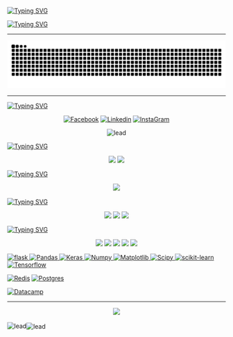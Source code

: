 [![Typing SVG](https://readme-typing-svg.demolab.com?font=Dancing+Script&size=25&duration=10000&pause=1000&color=F72C0F&background=110CFF00&center=true&vCenter=true&multiline=true&width=1000&lines=Hello!+My+name+is+Kateryna+Dehtiarova)](https://git.io/typing-svg)

[![Typing SVG](https://readme-typing-svg.demolab.com?font=Dancing+Script&size=25&duration=10000&pause=1000&color=25F70B&background=110CFF00&center=true&vCenter=true&multiline=true&width=1000&lines=I'm+a+Python+%F0%9F%90%8D+developer+from+Ukraine+%F0%9F%94%86)](https://git.io/typing-svg)
************************************************************************************************************
<!--🐍📈SNAKEGRAPH / 🌐WEBSITE: https://github.com/Platane/snk -->
<picture>
  <source media="(prefers-color-scheme: dark)" srcset="https://raw.githubusercontent.com/D3vil0p3r/D3vil0p3r/output/github-contribution-grid-snake-dark.svg" />
  <source media="(prefers-color-scheme: light)" srcset="https://raw.githubusercontent.com/D3vil0p3r/D3vil0p3r/output/github-contribution-grid-snake.svg" />
  <img alt="github-snake" src="https://raw.githubusercontent.com/D3vil0p3r/D3vil0p3r/output/github-contribution-grid-snake.svg" />
</picture>

************************************************************************************************************

[![Typing SVG](https://readme-typing-svg.demolab.com?font=Croissant+One&pause=1000&color=05F70A&width=435&lines=Find+me+on+Social+Media)](https://git.io/typing-svg)

<p align="center">
 <a target="_blank" href="https://facebook.com/glamourycat"><img width="50px" src="https://i.ibb.co/mCWS8dP/Facebook.png" alt="Facebook" border="0"></a>
<a target="_blank" href="https://linkedin.com/in/kateryna-dehtiarova-885248175"><img width="50px" src="https://i.ibb.co/y5PbksN/Linkedin.png" alt="Linkedin" border="0"></a>
<a target="_blank" href="https://instagram.com/"><img width="50px" src="https://i.ibb.co/HNZ3rrt/Insta-Gram.png" alt="InstaGram" border="0"></a>
 </p>


<p align="center"> <img src="https://komarev.com/ghpvc/?username=KetrinDG&label=Profile%20views&color=0e75b6&style=plastic" alt="lead" /> </p>


[![Typing SVG](https://readme-typing-svg.demolab.com?font=Croissant+One&pause=1000&color=05F70A&width=435&lines=Languages+I+Use%3A)](https://git.io/typing-svg)

<p align="center">
  <img src="https://media3.giphy.com/media/E4kjYvAnTjh45ML3TO/200w.webp" width="100">
  <img src="https://media3.giphy.com/media/ObGednmgVyuihFl1cg/200w.webp" width="100">
</p>

[![Typing SVG](https://readme-typing-svg.demolab.com?font=Croissant+One&pause=1000&color=05F70A&width=435&lines=Libraries+%26+Frameworks+I+Use%3A)](https://git.io/typing-svg)

<p align="center">
  <img src="https://media3.giphy.com/media/ZvU5gJBGbAwZW49M3f/200w.webp" width="100">
</p>

[![Typing SVG](https://readme-typing-svg.demolab.com?font=Croissant+One&pause=1000&color=05F70A&width=435&lines=Databases+I+Use%3A)](https://git.io/typing-svg)



<p align="center">
  <img src="https://media3.giphy.com/media/V8y1y1FzxDETVUtQE4/200.webp" width="100">
  <img src="https://media3.giphy.com/media/C8Tij3iox3coBSqVWE/200.webp" width="100">
  <img src="https://media3.giphy.com/media/tAjb5pyCEBhEb8jWxC/200.webp" width="100">
</p>

[![Typing SVG](https://readme-typing-svg.demolab.com?font=Croissant+One&pause=1000&color=05F70A&width=435&lines=Tools+I+Use%3A)](https://git.io/typing-svg)

<p align="center">
  <img src="https://i.giphy.com/media/cYU6YcPE5YlJxh6otp/200.webp" width="100">
  <img src="https://i.giphy.com/media/KzJkzjggfGN5Py6nkT/200.webp" width="100">
  <img src="https://i.giphy.com/media/IdyAQJVN2kVPNUrojM/200.webp" width="100">
  <img src="https://i.giphy.com/media/kH1DBkPNyZPOk0BxrM/200.webp" width="100">
  <img src="https://i.giphy.com/media/THHeqBcZnprb9zJNnO/200.webp" width="100">
</p>



<p align="left"> 

<a href="https://flask.palletsprojects.com/en/2.2.x/" target="_blank" rel="noreferrer"> <img src="https://i0.wp.com/www.jumpingrivers.com/blog/python-api-deployment-rstudio-flask/flask.png?w=400&ssl=1" alt="flask" width="50" height="30"/> </a> 
<a href="https://pandas.pydata.org/" target="_blank" rel="noreferrer"> <img src="https://img.shields.io/badge/pandas-%23150458.svg?style=for-the-badge&logo=pandas&logoColor=white" alt="Pandas" width="50" height="30"/> </a> 
<a href="https://keras.io/" target="_blank" rel="noreferrer"> <img src="https://img.shields.io/badge/Keras-%23D00000.svg?style=for-the-badge&logo=Keras&logoColor=white" alt="Keras" width="50" height="30"/> </a> 
<a href="https://numpy.org/" target="_blank" rel="noreferrer"> <img src="https://img.shields.io/badge/numpy-%23013243.svg?style=for-the-badge&logo=numpy&logoColor=white" alt="Numpy" width="50" height="30"/> </a> 
<a href="https://matplotlib.org/" target="_blank" rel="noreferrer"> <img src="https://img.shields.io/badge/Matplotlib-%23ffffff.svg?style=for-the-badge&logo=Matplotlib&logoColor=black" alt="Matplotlib" width="50" height="30"/> </a> 
<a href="https://scipy.org/" target="_blank" rel="noreferrer"> <img src="https://img.shields.io/badge/SciPy-%230C55A5.svg?style=for-the-badge&logo=scipy&logoColor=%white" alt="Scipy" width="50" height="30"/> </a> 
<a href="https://scikit-learn.org/stable/" target="_blank" rel="noreferrer"> <img src="https://img.shields.io/badge/scikit--learn-%23F7931E.svg?style=for-the-badge&logo=scikit-learn&logoColor=white" alt="scikit-learn" width="50" height="30"/> </a> 
<a href="https://www.tensorflow.org/" target="_blank" rel="noreferrer"> <img src="https://img.shields.io/badge/TensorFlow-%23FF6F00.svg?style=for-the-badge&logo=TensorFlow&logoColor=white" alt="Tensorflow" width="50" height="30"/> </a>

<a href="https://redis.io/" target="_blank" rel="noreferrer"> <img src="https://img.shields.io/badge/redis-%23DD0031.svg?style=for-the-badge&logo=redis&logoColor=white" alt="Redis" width="50" height="30"/></a>
<a href="https://www.tutorialspoint.com/postgresql/postgresql_python.htm" target="_blank" rel="noreferrer"> <img src="https://img.shields.io/badge/postgres-%23316192.svg?style=for-the-badge&logo=postgresql&logoColor=white" alt="Postgres" width="50" height="30"/></a>
 

<a href="https://app.datacamp.com/" target="_blank" rel="noreferrer"> <img src="https://img.shields.io/badge/Datacamp-05192D?style=for-the-badge&logo=datacamp&logoColor=03E860" alt="Datacamp" width="60" height="30"/> </a>
</p>


*************************************************************************************


<p align="center"><img src="https://media3.giphy.com/media/ZuOMrNqKyYt218kKq6/200w.webp" width="300" ></p>


<p><img align="left" src="https://github-readme-stats.vercel.app/api/top-langs?username=KetrinDG&show_icons=true&theme=dracula&locale=en&layout=compact" alt="lead" height="160" /></p>
<p><img align="center" src="https://github-readme-stats.vercel.app/api?username=KetrinDG&show_icons=true&theme=dracula&locale=en&hide_border=true" alt="lead" height="160"/></p>
